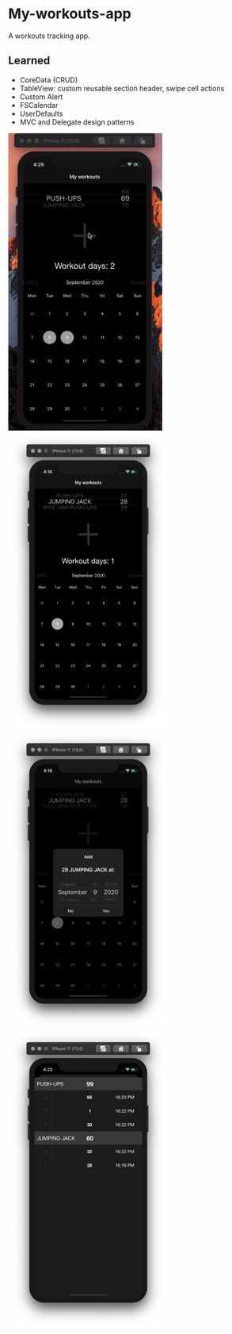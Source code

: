 # My-workouts-app

A workouts tracking app.

## Learned

* CoreData (CRUD)
* TableView: custom reusable section header, swipe cell actions
* Custom Alert
* FSCalendar
* UserDefaults
* MVC and Delegate design patterns

<p>
<img src="Documentation/1.gif" height="600px">
<img src="Documentation/1.png" height="600px">
<img src="Documentation/2.png" height="600px">
<img src="Documentation/3.png" height="600px">
</p>
